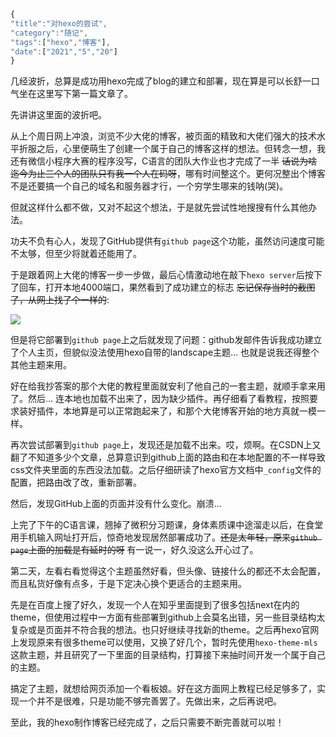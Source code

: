 ```javascript
{
"title":"对hexo的尝试",
"category":"随记",
"tags":["hexo","博客"],
"date":["2021","5","20"]
}
```

几经波折，总算是成功用hexo完成了blog的建立和部署，现在算是可以长舒一口气坐在这里写下第一篇文章了。

先讲讲这里面的波折吧。

从上个周日网上冲浪，浏览不少大佬的博客，被页面的精致和大佬们强大的技术水平折服之后，心里便萌生了创建一个属于自己的博客这样的想法。但转念一想，我还有微信小程序大赛的程序没写，C语言的团队大作业也才完成了一半 ~~话说为啥迄今为止三个人的团队只有我一个人在码呀~~，哪有时间整这个。更何况整出个博客不是还要搞一个自己的域名和服务器才行，一个穷学生哪来的钱呐(哭)。

但就这样什么都不做，又对不起这个想法，于是就先尝试性地搜搜有什么其他办法。

功夫不负有心人，发现了GitHub提供有`github page`这个功能，虽然访问速度可能不太够，但至少将就着还能用了。

于是跟着网上大佬的博客一步一步做，最后心情激动地在敲下`hexo server`后按下了回车，打开本地4000端口，果然看到了成功建立的标志 ~~忘记保存当时的截图了，从网上找了个一样的~~:

![](blogPics/210520-1.jpeg)

但是将它部署到`github page`上之后就发现了问题：github发邮件告诉我成功建立了个人主页，但貌似没法使用hexo自带的landscape主题... 也就是说我还得整个其他主题来用。

好在给我抄答案的那个大佬的教程里面就安利了他自己的一套主题，就顺手拿来用了。然后... 连本地也加载不出来了，因为缺少插件。再仔细看了看教程，按照要求装好插件，本地算是可以正常跑起来了，和那个大佬博客开始的地方真就一模一样。

再次尝试部署到`github page`上，发现还是加载不出来。哎，烦啊。在CSDN上又翻了不知道多少个文章，总算意识到github上面的路由和在本地配置的不一样导致css文件夹里面的东西没法加载。之后仔细研读了hexo官方文档中`_config`文件的配置，把路由改了改，重新部署。

然后，发现GitHub上面的页面并没有什么变化。崩溃...

上完了下午的C语言课，翘掉了微积分习题课，身体素质课中途溜走以后，在食堂用手机输入网址打开后，惊奇地发现居然部署成功了。~~还是太年轻，原来`github page`上面的加载是有延时的呀~~ 有一说一，好久没这么开心过了。

第二天，左看右看觉得这个主题虽然好看，但头像、链接什么的都还不太会配置，而且私货好像有点多，于是下定决心换个更适合的主题来用。

先是在百度上搜了好久，发现一个人在知乎里面提到了很多包括next在内的theme，但使用过程中一方面有些部署到github上会莫名出错，另一些目录结构太复杂或是页面并不符合我的想法。也只好继续寻找新的theme。之后再hexo官网上发现原来有很多theme可以使用，又换了好几个，暂时先使用`hexo-theme-mls`这款主题，并且研究了一下里面的目录结构，打算接下来抽时间开发一个属于自己的主题。

搞定了主题，就想给网页添加一个看板娘。好在这方面网上教程已经足够多了，实现一个并不是很难，只是功能不够完善罢了。先做出来，之后再说吧。

至此，我的hexo制作博客已经完成了，之后只需要不断完善就可以啦！
